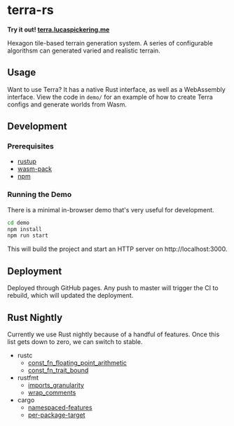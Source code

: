# terra-rs

**Try it out! [terra.lucaspickering.me](https://terra.lucaspickering.me)**

Hexagon tile-based terrain generation system. A series of configurable algorithsm can generated varied and realistic terrain.

## Usage

Want to use Terra? It has a native Rust interface, as well as a WebAssembly interface. View the code in `demo/` for an example of how to create Terra configs and generate worlds from Wasm.

## Development

### Prerequisites

- [rustup](https://rustup.rs/)
- [wasm-pack](https://rustwasm.github.io/wasm-pack/installer/)
- [npm](https://www.npmjs.com/get-npm)

### Running the Demo

There is a minimal in-browser demo that's very useful for development.

```sh
cd demo
npm install
npm run start
```

This will build the project and start an HTTP server on http://localhost:3000.

## Deployment

Deployed through GitHub pages. Any push to master will trigger the CI to rebuild, which will updated the deployment.

## Rust Nightly

Currently we use Rust nightly because of a handful of features. Once this list gets down to zero, we can switch to stable.

- rustc
  - [const_fn_floating_point_arithmetic](https://github.com/rust-lang/rust/issues/57241)
  - [const_fn_trait_bound](https://github.com/rust-lang/rust/issues/57563)
- rustfmt
  - [imports_granularity](https://github.com/rust-lang/rustfmt/blob/master/Configurations.md#imports_granularity)
  - [wrap_comments](https://github.com/rust-lang/rustfmt/issues/3347)
- cargo
  - [namespaced-features](https://doc.rust-lang.org/cargo/reference/unstable.html#namespaced-features)
  - [per-package-target](https://doc.rust-lang.org/nightly/cargo/reference/unstable.html#per-package-target)
